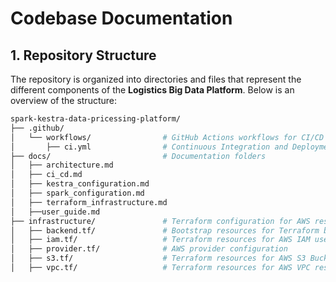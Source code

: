 # **Codebase Documentation**

## **1. Repository Structure**
The repository is organized into directories and files that represent the different components of the **Logistics Big Data Platform**. Below is an overview of the structure:
```graphql
spark-kestra-data-pricessing-platform/
├── .github/
│   └── workflows/                # GitHub Actions workflows for CI/CD
│       ├── ci.yml                # Continuous Integration and Deployment workflow
├── docs/                         # Documentation folders
│   ├── architecture.md              
│   ├── ci_cd.md                
│   ├── kestra_configuration.md
│   ├── spark_configuration.md
│   ├── terraform_infrastructure.md
│   ├──user_guide.md
├── infrastructure/               # Terraform configuration for AWS resources
│   ├── backend.tf/               # Bootstrap resources for Terraform backend
│   ├── iam.tf/                   # Terraform resources for AWS IAM user, policies, and roles 
│   ├── provider.tf/              # AWS provider configuration
│   ├── s3.tf/                    # Terraform resources for AWS S3 Buckets 
│   ├── vpc.tf/                   # Terraform resources for AWS VPC resources, including VPC, Subnet, Internet Gateway, Route Table
